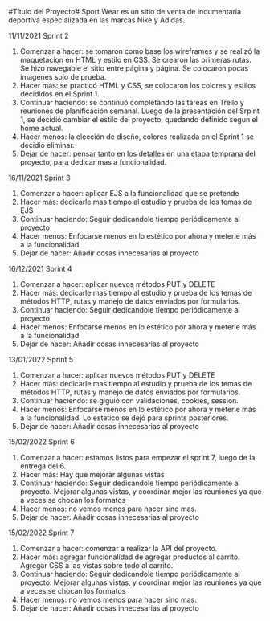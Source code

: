 #Título del Proyecto#
Sport Wear es un sitio de venta de indumentaria deportiva especializada en las marcas Nike y Adidas.

11/11/2021 Sprint 2

1. Comenzar a hacer: se tomaron como base los wireframes y se realizó la maquetacion en HTML y estilo en CSS. Se crearon las primeras rutas. Se hizo navegable el sitio entre página y página. Se colocaron pocas imagenes solo de prueba.
2. Hacer más: se practicó HTML y CSS, se colocaron los colores y estilos decididos en el Sprint 1.
3. Continuar haciendo: se continuó completando las tareas en Trello y reuniones de planificación semanal.
   Luego de la presentación del Srpint 1, se decidió cambiar el estilo del proyecto, quedando definido segun el home actual.
4. Hacer menos: la elección de diseño, colores realizada en el Sprint 1 se decidió eliminar.
5. Dejar de hacer: pensar tanto en los detalles en una etapa temprana del proyecto, para dedicar mas a funcionalidad.

16/11/2021 Sprint 3

1. Comenzar a hacer: aplicar EJS a la funcionalidad que se pretende
2. Hacer más: dedicarle mas tiempo al estudio y prueba de los temas de EJS
3. Continuar haciendo: Seguir dedicandole tiempo periódicamente al proyecto
4. Hacer menos: Enfocarse menos en lo estético por ahora y meterle más a la funcionalidad
5. Dejar de hacer: Añadir cosas innecesarias al proyecto

16/12/2021 Sprint 4

1. Comenzar a hacer: aplicar nuevos métodos PUT y DELETE
2. Hacer más: dedicarle mas tiempo al estudio y prueba de los temas de métodos HTTP, rutas y manejo de datos enviados por formularios.
3. Continuar haciendo: Seguir dedicandole tiempo periódicamente al proyecto
4. Hacer menos: Enfocarse menos en lo estético por ahora y meterle más a la funcionalidad
5. Dejar de hacer: Añadir cosas innecesarias al proyecto

13/01/2022 Sprint 5

1. Comenzar a hacer: aplicar nuevos métodos PUT y DELETE
2. Hacer más: dedicarle mas tiempo al estudio y prueba de los temas de métodos HTTP, rutas y manejo de datos enviados por formularios.
3. Continuar haciendo: se giguió con validaciones, cookies, session.
4. Hacer menos: Enfocarse menos en lo estético por ahora y meterle más a la funcionalidad. Lo estetico se dejó para sprints posteriores.
5. Dejar de hacer: Añadir cosas innecesarias al proyecto


15/02/2022 Sprint 6

1. Comenzar a hacer: estamos listos para empezar el sprint 7, luego de la entrega del 6. 
2. Hacer más: Hay que mejorar algunas vistas
3. Continuar haciendo: Seguir dedicandole tiempo periódicamente al proyecto. Mejorar algunas vistas, y coordinar mejor las reuniones ya que a veces se chocan los formatos
4. Hacer menos: no vemos menos para hacer sino mas.
5. Dejar de hacer: Añadir cosas innecesarias al proyecto

15/02/2022 Sprint 7

1. Comenzar a hacer: comenzar a realizar la API del proyecto. 
2. Hacer más: agregar funcionalidad de agregar productos al carrito. Agregar CSS a las vistas sobre todo al carrito.
3. Continuar haciendo: Seguir dedicandole tiempo periódicamente al proyecto. Mejorar algunas vistas, y coordinar mejor las reuniones ya que a veces se chocan los formatos
4. Hacer menos: no vemos menos para hacer sino mas.
5. Dejar de hacer: Añadir cosas innecesarias al proyecto